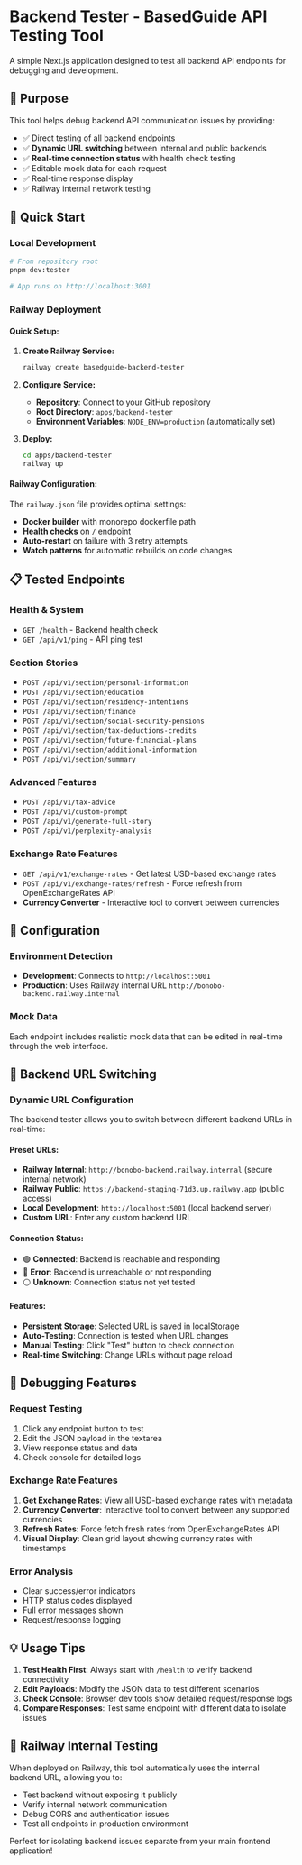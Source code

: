 # Backend Tester - BasedGuide API Testing Tool

A simple Next.js application designed to test all backend API endpoints for debugging and development.

## 🎯 Purpose

This tool helps debug backend API communication issues by providing:
- ✅ Direct testing of all backend endpoints
- ✅ **Dynamic URL switching** between internal and public backends
- ✅ **Real-time connection status** with health check testing
- ✅ Editable mock data for each request
- ✅ Real-time response display
- ✅ Railway internal network testing

## 🚀 Quick Start

### Local Development
```bash
# From repository root
pnpm dev:tester

# App runs on http://localhost:3001
```

### Railway Deployment

#### Quick Setup:
1. **Create Railway Service:**
   ```bash
   railway create basedguide-backend-tester
   ```

2. **Configure Service:**
   - **Repository**: Connect to your GitHub repository
   - **Root Directory**: `apps/backend-tester`
   - **Environment Variables**: `NODE_ENV=production` (automatically set)

3. **Deploy:**
   ```bash
   cd apps/backend-tester
   railway up
   ```

#### Railway Configuration:
The `railway.json` file provides optimal settings:
- **Docker builder** with monorepo dockerfile path
- **Health checks** on `/` endpoint
- **Auto-restart** on failure with 3 retry attempts
- **Watch patterns** for automatic rebuilds on code changes

## 📋 Tested Endpoints

### Health & System
- `GET /health` - Backend health check
- `GET /api/v1/ping` - API ping test

### Section Stories
- `POST /api/v1/section/personal-information`
- `POST /api/v1/section/education`
- `POST /api/v1/section/residency-intentions`
- `POST /api/v1/section/finance`
- `POST /api/v1/section/social-security-pensions`
- `POST /api/v1/section/tax-deductions-credits`
- `POST /api/v1/section/future-financial-plans`
- `POST /api/v1/section/additional-information`
- `POST /api/v1/section/summary`

### Advanced Features
- `POST /api/v1/tax-advice`
- `POST /api/v1/custom-prompt`
- `POST /api/v1/generate-full-story`
- `POST /api/v1/perplexity-analysis`

### Exchange Rate Features
- `GET /api/v1/exchange-rates` - Get latest USD-based exchange rates
- `POST /api/v1/exchange-rates/refresh` - Force refresh from OpenExchangeRates API
- **Currency Converter** - Interactive tool to convert between currencies

## 🔧 Configuration

### Environment Detection
- **Development**: Connects to `http://localhost:5001`
- **Production**: Uses Railway internal URL `http://bonobo-backend.railway.internal`

### Mock Data
Each endpoint includes realistic mock data that can be edited in real-time through the web interface.

## 🔗 Backend URL Switching

### Dynamic URL Configuration
The backend tester allows you to switch between different backend URLs in real-time:

#### **Preset URLs:**
- **Railway Internal**: `http://bonobo-backend.railway.internal` (secure internal network)
- **Railway Public**: `https://backend-staging-71d3.up.railway.app` (public access)
- **Local Development**: `http://localhost:5001` (local backend server)
- **Custom URL**: Enter any custom backend URL

#### **Connection Status:**
- 🟢 **Connected**: Backend is reachable and responding
- 🔴 **Error**: Backend is unreachable or not responding
- ⚪ **Unknown**: Connection status not yet tested

#### **Features:**
- **Persistent Storage**: Selected URL is saved in localStorage
- **Auto-Testing**: Connection is tested when URL changes
- **Manual Testing**: Click "Test" button to check connection
- **Real-time Switching**: Change URLs without page reload

## 🐛 Debugging Features

### Request Testing
1. Click any endpoint button to test
2. Edit the JSON payload in the textarea
3. View response status and data
4. Check console for detailed logs

### Exchange Rate Features
1. **Get Exchange Rates**: View all USD-based exchange rates with metadata
2. **Currency Converter**: Interactive tool to convert between any supported currencies
3. **Refresh Rates**: Force fetch fresh rates from OpenExchangeRates API
4. **Visual Display**: Clean grid layout showing currency rates with timestamps

### Error Analysis
- Clear success/error indicators
- HTTP status codes displayed
- Full error messages shown
- Request/response logging

## 💡 Usage Tips

1. **Test Health First**: Always start with `/health` to verify backend connectivity
2. **Edit Payloads**: Modify the JSON data to test different scenarios
3. **Check Console**: Browser dev tools show detailed request/response logs
4. **Compare Responses**: Test same endpoint with different data to isolate issues

## 🔗 Railway Internal Testing

When deployed on Railway, this tool automatically uses the internal backend URL, allowing you to:
- Test backend without exposing it publicly
- Verify internal network communication
- Debug CORS and authentication issues
- Test all endpoints in production environment

Perfect for isolating backend issues separate from your main frontend application!
